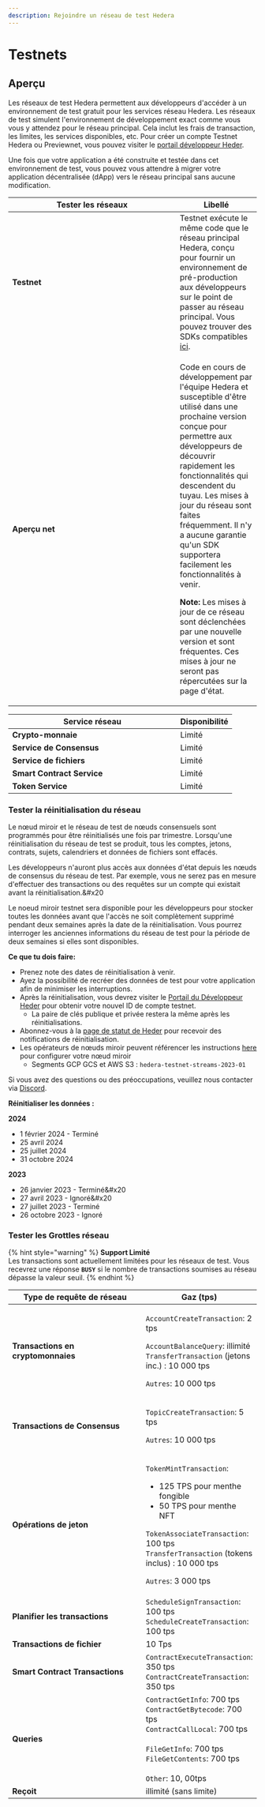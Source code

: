 ```yaml
---
description: Rejoindre un réseau de test Hedera
---
```


# Testnets

## Aperçu

Les réseaux de test Hedera permettent aux développeurs d'accéder à un environnement de test gratuit pour les services réseau Hedera. Les réseaux de test simulent l'environnement de développement exact comme vous vous y attendez pour le réseau principal. Cela inclut les frais de transaction, les limites, les services disponibles, etc. Pour créer un compte Testnet Hedera ou Previewnet, vous pouvez visiter le [portail développeur Heder](https://portal.hedera.com/login).

Une fois que votre application a été construite et testée dans cet environnement de test, vous pouvez vous attendre à migrer votre application décentralisée (dApp) vers le réseau principal sans aucune modification.

<table><thead><tr><th width="324">Tester les réseaux</th><th>Libellé</th></tr></thead><tbody><tr><td><strong>Testnet</strong></td><td>Testnet exécute le même code que le réseau principal Hedera, conçu pour fournir un environnement de pré-production aux développeurs sur le point de passer au réseau principal. Vous pouvez trouver des SDKs compatibles <a href="../../sdks-and-apis/sdks/#hedera-supported-sdks">ici</a>.</td></tr><tr><td><strong>Aperçu net</strong></td><td><p>Code en cours de développement par l'équipe Hedera et susceptible d'être utilisé dans une prochaine version conçue pour permettre aux développeurs de découvrir rapidement les fonctionnalités qui descendent du tuyau. Les mises à jour du réseau sont faites fréquemment. Il n'y a aucune garantie qu'un SDK supportera facilement les fonctionnalités à venir.</p><p><strong>Note:</strong> Les mises à jour de ce réseau sont déclenchées par une nouvelle version et sont fréquentes. Ces mises à jour ne seront pas répercutées sur la page d'état.</p></td></tr></tbody></table>

<table><thead><tr><th width="325">Service réseau</th><th>Disponibilité</th></tr></thead><tbody><tr><td><strong>Crypto-monnaie</strong></td><td>Limité</td></tr><tr><td><strong>Service de Consensus</strong></td><td>Limité</td></tr><tr><td><strong>Service de fichiers</strong></td><td>Limité</td></tr><tr><td><strong>Smart Contract Service</strong></td><td>Limité</td></tr><tr><td><strong>Token Service</strong></td><td>Limité</td></tr></tbody></table>

### Tester la réinitialisation du réseau

Le nœud miroir et le réseau de test de nœuds consensuels sont programmés pour être réinitialisés une fois par trimestre. Lorsqu'une réinitialisation du réseau de test se produit, tous les comptes, jetons, contrats, sujets, calendriers et données de fichiers sont effacés.

Les développeurs n'auront plus accès aux données d'état depuis les nœuds de consensus du réseau de test. Par exemple, vous ne serez pas en mesure d'effectuer des transactions ou des requêtes sur un compte qui existait avant la réinitialisation.&#x20

Le noeud miroir testnet sera disponible pour les développeurs pour stocker toutes les données avant que l'accès ne soit complètement supprimé pendant deux semaines après la date de la réinitialisation. Vous pourrez interroger les anciennes informations du réseau de test pour la période de deux semaines si elles sont disponibles.

**Ce que tu dois faire:**

- Prenez note des dates de réinitialisation à venir.
- Ayez la possibilité de recréer des données de test pour votre application afin de minimiser les interruptions.
- Après la réinitialisation, vous devrez visiter le [Portail du Développeur Heder](https://portal.hedera.com/register) pour obtenir votre nouvel ID de compte testnet.
  - La paire de clés publique et privée restera la même après les réinitialisations.
- Abonnez-vous à la [page de statut de Heder](https://status.hedera.com/) pour recevoir des notifications de réinitialisation.
- Les opérateurs de nœuds miroir peuvent référencer les instructions [here](https://github.com/hashgraph/hedera-mirror-node/blob/main/docs/database.md#reset) pour configurer votre nœud miroir
  - Segments GCP GCS et AWS S3 : `hedera-testnet-streams-2023-01`

Si vous avez des questions ou des préoccupations, veuillez nous contacter via [Discord](https://hedera.com/discord).

**Réinitialiser les données :**

**2024**

- 1 février 2024 - Terminé
- 25 avril 2024
- 25 juillet 2024
- 31 octobre 2024

**2023**

- 26 janvier 2023 - Terminé&#x20
- 27 avril 2023 - Ignoré&#x20
- 27 juillet 2023 - Terminé
- 26 octobre 2023 - Ignoré

### Tester les Grottles réseau

{% hint style="warning" %}
**Support Limité**\
Les transactions sont actuellement limitées pour les réseaux de test. Vous recevrez une réponse **`BUSY`** si le nombre de transactions soumises au réseau dépasse la valeur seuil.
{% endhint %}

<table><thead><tr><th width="322">Type de requête de réseau</th><th>Gaz (tps)</th></tr></thead><tbody><tr><td><strong>Transactions en cryptomonnaies</strong></td><td><p><code>AccountCreateTransaction</code>: 2 tps</p><p><code>AccountBalanceQuery</code>: illimité<br><code>TransferTransaction</code> (jetons inc.) : 10 000 tps</p><p><code>Autres</code>: 10 000 tps</p></td></tr><tr><td><strong>Transactions de Consensus</strong></td><td><p><code>TopicCreateTransaction</code>: 5 tps</p><p><code>Autres</code>: 10 000 tps</p></td></tr><tr><td><strong>Opérations de jeton</strong></td><td><p><code>TokenMintTransaction</code>:</p><ul><li>125 TPS pour menthe fongible</li><li>50 TPS pour menthe NFT</li></ul><p><code>TokenAssociateTransaction</code>: 100 tps<br><code>TransferTransaction</code> (tokens inclus) : 10 000 tps</p><p><code>Autres</code>: 3 000 tps</p></td></tr><tr><td><strong>Planifier les transactions</strong></td><td><code>ScheduleSignTransaction</code>: 100 tps<br><code>ScheduleCreateTransaction</code>: 100 tps</td></tr><tr><td><strong>Transactions de fichier</strong></td><td>10 Tps</td></tr><tr><td><strong>Smart Contract Transactions</strong></td><td><code>ContractExecuteTransaction</code>: 350 tps<br><code>ContractCreateTransaction</code>: 350 tps</td></tr><tr><td><strong>Queries</strong></td><td><code>ContractGetInfo</code>: 700 tps<br><code>ContractGetBytecode</code>: 700 tps<br><code>ContractCallLocal</code>: 700 tps<br><br><code>FileGetInfo</code>: 700 tps<br><code>FileGetContents</code>: 700 tps<br><br><code>Other</code>: 10, 00tps</td></tr><tr><td><strong>Reçoit</strong></td><td>illimité (sans limite)</td></tr></tbody></table>
